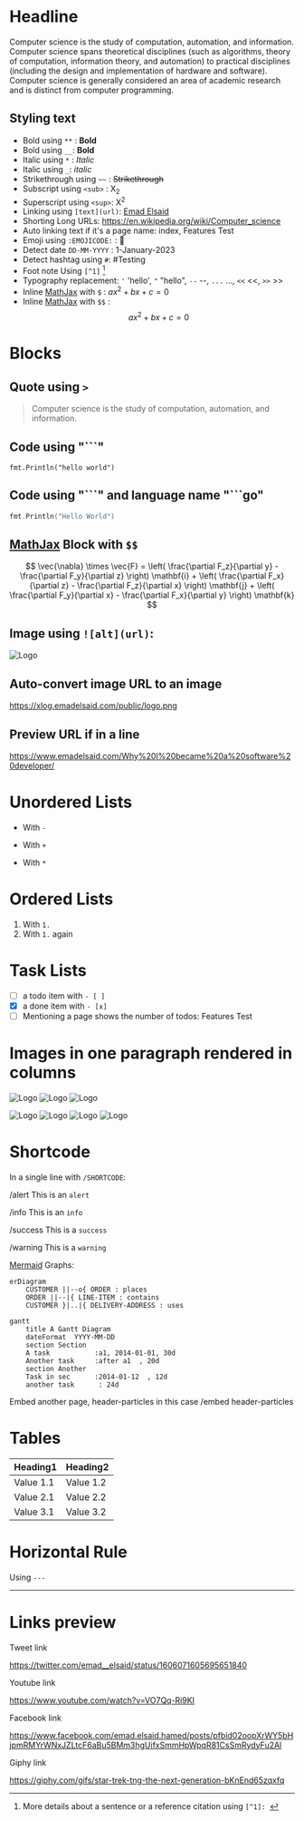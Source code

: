 # Headline

Computer science is the study of computation, automation, and information. Computer science spans theoretical disciplines (such as algorithms, theory of computation, information theory, and automation) to practical disciplines (including the design and implementation of hardware and software). Computer science is generally considered an area of academic research and is distinct from computer programming.

## Styling text

* Bold using `**` : **Bold**
* Bold using `__`: __Bold__
* Italic using `*` : *Italic*
* Italic using `_`: _italic_
* Strikethrough using `~~` : ~~Strikethrough~~
* Subscript using `<sub>` : X<sub>2</sub>
* Superscript using `<sup>`: X<sup>2</sup>
* Linking using `[text](url)`: [Emad Elsaid](https://www.emadelsaid.com)
* Shorting Long URLs: https://en.wikipedia.org/wiki/Computer_science
* Auto linking text if it's a page name: index, Features Test
* Emoji using `:EMOJICODE:` : :wrench:
* Detect date `DD-MM-YYYY` : 1-January-2023
* Detect hashtag using `#`: #Testing
* Foot note Using `[^1]` [^1]
* Typography replacement: `'` 'hello', `"` "hello", `--` --, `...` ..., `<<` <<, `>>` >>
* Inline [MathJax](https://www.mathjax.org/) with `$` :  $ax^2 + bx + c = 0$
* Inline [MathJax](https://www.mathjax.org/) with `$$` :  $$ax^2 + bx + c = 0$$


# Blocks

## Quote using `>`
> Computer science is the study of computation, automation, and information.

## Code using "```"
```
fmt.Println("hello world")
```

## Code using "\`\`\`" and language name "\`\`\`go"
```go
fmt.Println("Hello World")
```

## [MathJax](https://www.mathjax.org/) Block with `$$`

$$
\vec{\nabla} \times \vec{F} =
            \left( \frac{\partial F_z}{\partial y} - \frac{\partial F_y}{\partial z} \right) \mathbf{i}
          + \left( \frac{\partial F_x}{\partial z} - \frac{\partial F_z}{\partial x} \right) \mathbf{j}
          + \left( \frac{\partial F_y}{\partial x} - \frac{\partial F_x}{\partial y} \right) \mathbf{k}
$$

## Image using `![alt](url)`:

![Logo](/public/logo.png)

## Auto-convert image URL to an image

https://xlog.emadelsaid.com/public/logo.png

## Preview URL if in a line

https://www.emadelsaid.com/Why%20I%20became%20a%20software%20developer/


# Unordered Lists

- With `-`
+ With `+`
* With `*`

# Ordered Lists

1. With `1.`
1. With `1.` again

# Task Lists

- [ ] a todo item with `- [ ]`
- [x] a done item with `- [x]`
- [ ] Mentioning a page shows the number of todos: Features Test

# Images in one paragraph rendered in columns

![Logo](/public/logo.png)
![Logo](/public/logo.png)
![Logo](/public/logo.png)

![Logo](/public/logo.png)
![Logo](/public/logo.png)
![Logo](/public/logo.png)
![Logo](/public/logo.png)

# Shortcode

In a single line with `/SHORTCODE`:

/alert This is an `alert`

/info This is an `info`

/success This is a `success`

/warning This is a `warning`

[Mermaid](https://mermaid.js.org/) Graphs: 
```mermaid
erDiagram
    CUSTOMER ||--o{ ORDER : places
    ORDER ||--|{ LINE-ITEM : contains
    CUSTOMER }|..|{ DELIVERY-ADDRESS : uses
```

```mermaid
gantt
    title A Gantt Diagram
    dateFormat  YYYY-MM-DD
    section Section
    A task           :a1, 2014-01-01, 30d
    Another task     :after a1  , 20d
    section Another
    Task in sec      :2014-01-12  , 12d
    another task      : 24d
```

Embed another page, header-particles in this case
/embed header-particles

# Tables

| Heading1 | Heading2 |
|-----------|------------|
| Value 1.1   | Value 1.2   |
| Value 2.1  | Value 2.2   |
| Value 3.1  | Value 3.2   |

# Horizontal Rule

Using `---`

---

# Links preview

Tweet link

https://twitter.com/emad__elsaid/status/1606071605695651840

Youtube link

https://www.youtube.com/watch?v=VO7Qq-Ri9KI

Facebook link

https://www.facebook.com/emad.elsaid.hamed/posts/pfbid02oopXrWY5bHjpmRMYrWNxJZLtcF6aBu5BMm3hgUifxSmmHpWpqR81CsSmRydyFu2Al

Giphy link

https://giphy.com/gifs/star-trek-tng-the-next-generation-bKnEnd65zqxfq


[^1]: More details about a sentence or a reference citation using `[^1]: `
